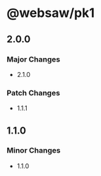 # @websaw/pk1

## 2.0.0

### Major Changes

- 2.1.0

### Patch Changes

- 1.1.1

## 1.1.0

### Minor Changes

- 1.1.0
